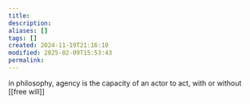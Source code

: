 ```yaml
---
title: 
description: 
aliases: []
tags: []
created: 2024-11-19T21:16:10
modified: 2025-02-09T15:53:43
permalink:
---
```


in philosophy, agency is the capacity of an actor to act, with or without [[free will]]

